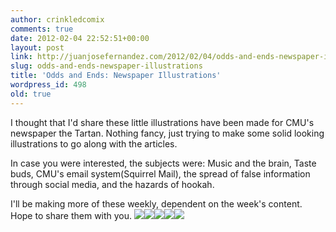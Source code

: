 ```yaml
---
author: crinkledcomix
comments: true
date: 2012-02-04 22:52:51+00:00
layout: post
link: http://juanjosefernandez.com/2012/02/04/odds-and-ends-newspaper-illustrations/
slug: odds-and-ends-newspaper-illustrations
title: 'Odds and Ends: Newspaper Illustrations'
wordpress_id: 498
old: true
---
```


I thought that I'd share these little illustrations have been made for CMU's newspaper the Tartan. Nothing fancy, just trying to make some solid looking illustrations to go along with the articles.

In case you were interested, the subjects were: Music and the brain, Taste buds, CMU's email system(Squirrel Mail), the spread of false information through social media, and the hazards of hookah.

I'll be making more of these weekly, dependent on the week's content. Hope to share them with you.
[![](http://fernandezjuanjose.files.wordpress.com/2012/02/brain.jpg)](http://fernandezjuanjose.files.wordpress.com/2012/02/brain.jpg)[![](http://fernandezjuanjose.files.wordpress.com/2012/02/taste-buds1.jpg)](http://fernandezjuanjose.files.wordpress.com/2012/02/taste-buds1.jpg)[![](http://fernandezjuanjose.files.wordpress.com/2012/02/squirrelmail.jpg)](http://fernandezjuanjose.files.wordpress.com/2012/02/squirrelmail.jpg)[![](http://fernandezjuanjose.files.wordpress.com/2012/02/twitter-false.jpg)](http://fernandezjuanjose.files.wordpress.com/2012/02/twitter-false.jpg)[![](http://fernandezjuanjose.files.wordpress.com/2012/02/hookah.jpg)](http://fernandezjuanjose.files.wordpress.com/2012/02/hookah.jpg)
